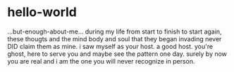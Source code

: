# hello-world
...but-enough-about-me...
during my life from start to finish to start again, these thougts and the mind body and soul that they began invading never DID claim them as mine.  i saw myself as your host.  a good host.  you're ghost, here to serve you and maybe see the pattern one day.  surely by now you are real and i am the one you will never recognize in person.
